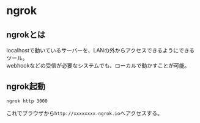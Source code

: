 # ngrok


## ngrokとは
localhostで動いているサーバーを、LANの外からアクセスできるようにできるツール。  
webhookなどの受信が必要なシステムでも、ローカルで動かすことが可能。


## ngrok起動
```
ngrok http 3000
```
これでブラウザから`http://xxxxxxxx.ngrok.io`へアクセスする。
